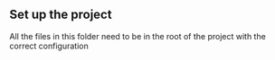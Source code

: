## Set up the project

All the files in this folder need to be in the root of the project with the correct configuration
